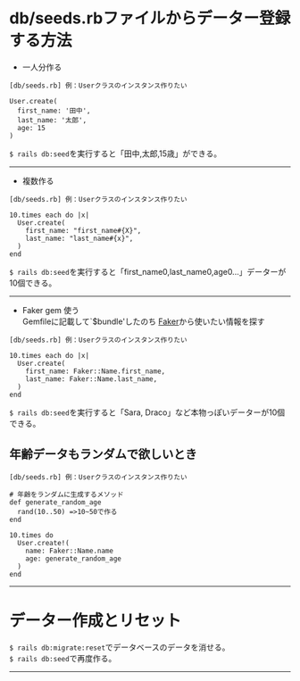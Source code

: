 # db/seeds.rbファイルからデーター登録する方法
- 一人分作る
~~~
[db/seeds.rb] 例：Userクラスのインスタンス作りたい

User.create(
  first_name: '田中',
  last_name: '太郎',
  age: 15
)
~~~
`$ rails db:seed`を実行すると「田中,太郎,15歳」ができる。
***

- 複数作る
~~~
[db/seeds.rb] 例：Userクラスのインスタンス作りたい

10.times each do |x|
  User.create(
    first_name: "first_name#{X}",
    last_name: "last_name#{x}",
  )
end
~~~
`$ rails db:seed`を実行すると「first_name0,last_name0,age0...」データーが10個できる。
***

- Faker gem 使う    
Gemfileに記載して`$bundle'したのち [Faker](https://github.com/faker-ruby/faker/tree/main/doc)から使いたい情報を探す
~~~
[db/seeds.rb] 例：Userクラスのインスタンス作りたい

10.times each do |x|
  User.create(
    first_name: Faker::Name.first_name,
    last_name: Faker::Name.last_name,
  )
end
~~~
`$ rails db:seed`を実行すると「Sara, Draco」など本物っぽいデーターが10個できる。

## 年齢データもランダムで欲しいとき
~~~
[db/seeds.rb] 例：Userクラスのインスタンス作りたい

# 年齢をランダムに生成するメソッド
def generate_random_age
  rand(10..50) =>10~50で作る
end

10.times do 
  User.create!(
    name: Faker::Name.name
    age: generate_random_age
  )
end
~~~
***

# データー作成とリセット
`$ rails db:migrate:reset`でデータベースのデータを消せる。    
`$ rails db:seed`で再度作る。
***
